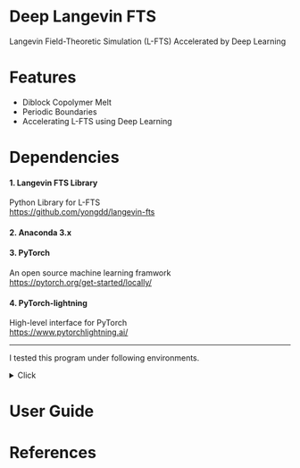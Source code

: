 # Deep Langevin FTS
Langevin Field-Theoretic Simulation (L-FTS) Accelerated by Deep Learning

# Features
* Diblock Copolymer Melt
* Periodic Boundaries  
* Accelerating L-FTS using Deep Learning

# Dependencies
#### 1. Langevin FTS Library
  Python Library for L-FTS   
  https://github.com/yongdd/langevin-fts

#### 2. Anaconda 3.x

#### 3. PyTorch
  An open source machine learning framwork   
  https://pytorch.org/get-started/locally/

#### 4. PyTorch-lightning
  High-level interface for PyTorch   
  https://www.pytorchlightning.ai/

* * *

I tested this program under following environments.
<details><summary>Click</summary>
* AMD EPYC 7452 32-Core Processor   
* GeForce RTX 3090   
* Ubuntu 20.04.3 LTS   
* Driver Version: 470.86   
* CUDA Toolkit 11.4   
* Python 3.8.10
* PyTorch 1.10   
* PyTorch Lightning 1.5.0  
</details>

# User Guide

# References
